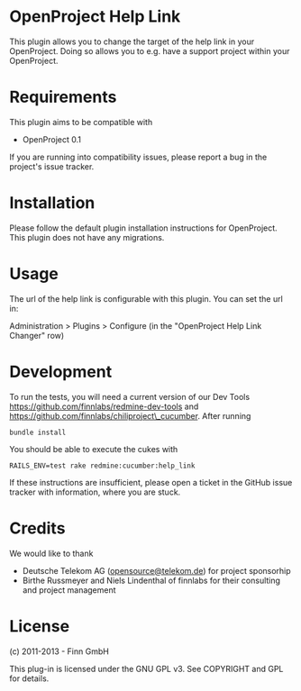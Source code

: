 OpenProject Help Link
=====================

This plugin allows you to change the target of the help link in your
OpenProject. Doing so allows you to e.g. have a support project within your OpenProject.

Requirements
============

This plugin aims to be compatible with

* OpenProject 0.1

If you are running into compatibility issues, please report a bug in the
project's issue tracker.

Installation
============

Please follow the default plugin installation instructions for OpenProject.
This plugin does not have any migrations.

Usage
=====

The url of the help link is configurable with this plugin. You can set the url in:

Administration > Plugins > Configure (in the "OpenProject Help Link Changer" row)

Development
===========

To run the tests, you will need a current version of our Dev Tools
https://github.com/finnlabs/redmine-dev-tools and
https://github.com/finnlabs/chiliproject\_cucumber. After running

    bundle install

You should be able to execute the cukes with

    RAILS_ENV=test rake redmine:cucumber:help_link

If these instructions are insufficient, please open a ticket in the GitHub
issue tracker with information, where you are stuck.

Credits
=======

We would like to thank

* Deutsche Telekom AG (opensource@telekom.de) for project sponsorhip
* Birthe Russmeyer and Niels Lindenthal of finnlabs for their consulting
  and project management

License
=======

(c) 2011-2013 - Finn GmbH

This plug-in is licensed under the GNU GPL v3. See COPYRIGHT and GPL
for details.
